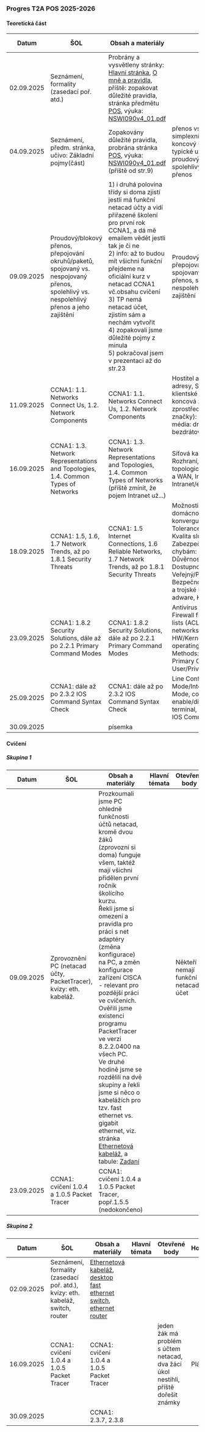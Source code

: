 ### Progres T2A POS 2025-2026

#### Teoretická část

| Datum      | ŠOL                                                          | Obsah a materiály                                            | Hlavní témata                                                | Otevřené body                                                | Hodnocení | Poznámka |
| ---------- | ------------------------------------------------------------ | ------------------------------------------------------------ | ------------------------------------------------------------ | ------------------------------------------------------------ | --------- | -------- |
| 02.09.2025 | Seznámení, formality (zasedací poř. atd.)                    | Probrány a vysvětleny stránky: [Hlavní stránka](../../README.md), [O mně a pravidla](../../o-mne/readme.md), příště: zopakovat důležité pravidla, stránka předmětu [POS](../../predmety/pos/readme.md), výuka: [NSWI090v4_01.pdf](../../predmety/pos/materialy/NSWI090v4_01.pdf) |                                                              |                                                              |           |          |
| 04.09.2025 | Seznámení, předm. stránka, učivo: Základní pojmy(část)       | Zopakovány důležité pravidla, probrána stránka [POS](../../predmety/pos/readme.md), výuka: [NSWI090v4_01.pdf](../../predmety/pos/materialy/NSWI090v4_01.pdf) (příště od str.9) | přenos vs. zpracování, simplexní/duplexní/poloduplexní, koncový uzel/vnitřní uzel, typické uživatelské služby, proudový vs. blokový přenos, spolehlivý vs. nespolehlivý přenos | 1) netacad.com účty a přiřazené školení na rok pro žáky(+já) |           |          |
| 09.09.2025 | Proudový/blokový přenos, přepojování okruhů/paketů, spojovaný vs. nespojovaný přenos, spolehlivý vs. nespolehlivý přenos a jeho zajištění | 1) i druhá polovina třídy si doma zjistí jestli má funkční netacad účty a vidí přiřazené školení pro první rok CCNA1, a dá mě emailem vědět jestli tak je či ne<br/>2) info: až to budou mít všichni funkční přejdeme na oficiální kurz v netacad CCNA1 vč.obsahu cvičení<br/>3) TP nemá netacad účet, zjistím sám a nechám vytvořit<br/>4) zopakovali jsme důležité pojmy z minula<br/>5) pokračoval jsem v prezentaci až do str.23 | Proudový/blokový přenos, přepojování okruhů/paketů, spojovaný vs. nespojovaný přenos, spolehlivý vs. nespolehlivý přenos a jeho zajištění | 1) netacad.com účty a přiřazené školení na rok pro žáky(+já) |           |          |
| 11.09.2025 | CCNA1: 1.1. Networks Connect Us, 1.2. Network Components     | CCNA1: 1.1. Networks Connect Us, 1.2. Network Components     | Hostitel a význam/obsah jeho IP adresy, Server/Client, typické klientské služby, peer-to-peer, koncová zařízení, pojem LAN, zprostředkující zařízení (a jejich značky): router, switch aj., síťová média: drátová, optická, bezdrátová | CZ/EN znění příště?                                          |           |          |
| 16.09.2025 | CCNA1: 1.3. Network Representations and Topologies, 1.4. Common Types of Networks | CCNA1: 1.3. Network Representations and Topologies, 1.4. Common Types of Networks (příště zmínit, že pojem Intranet už...) | Síťová karta (NIC), Fyzický port, Rozhraní, Fyzický/logick7 topologický diagram, pojmy LAN a WAN, Internet, Intranet/extranet | dva žáci mají problém s účtem netacad, stav?                 |           |          |
| 18.09.2025 | CCNA1: 1.5, 1.6, 1.7 Network Trends, až po 1.8.1 Security Threats | CCNA1: 1.5 Internet Connections, 1.6 Reliable Networks, 1.7 Network Trends, až po 1.8.1 Security Threats | Možnosti připojení pro domácnosti/firmy, pojem konvergující síť, Spolehlivé sítě: Tolerance chyb, Škálovatelnost, Kvalita služeb (QoS), Zabezpečení, Odolnost vůči chybám: redundance, pojmy: Důvěrnost, Integrita, Dostupnost, pojmy: Veřejný/Privátní cloud, Bezpečnostní hrozby: Viry, červi a trojské koně, Spyware a adware, Krádež identity | info: netacad účet pro všechny funkční                       |           |          |
| 23.09.2025 | CCNA1: 1.8.2 Security Solutions, dále až po 2.2.1 Primary Command Modes | CCNA1: 1.8.2 Security Solutions, dále až po 2.2.1 Primary Command Modes | Antivirus and antispyware, Firewall filtering, Access control lists (ACL), Virtual private networks (VPN), struktura OS: HW/Kernel/Shell, CLI, Network operating system, Access Methods: Console, SSH, Telnet, Primary Command Modes: User/Privileged EXEC Mode |                                                              |           |          |
| 25.09.2025 | CCNA1: dále až po 2.3.2 IOS Command Syntax Check             | CCNA1: dále až po 2.3.2 IOS Command Syntax Check             | Line Configuration Mode/Interface Configuration Mode, commands: enable/disable, configure terminal, exit, line, end, Basic IOS Command Structure |                                                              |           |          |
| 30.09.2025 |                                                              | písemka                                                      |                                                              |                                                              | Plánováno |          |

#### Cvičení

##### Skupina 1

| Datum      | ŠOL                                                          | Obsah a materiály                                            | Hlavní témata | Otevřené body                       | Hodnocení | Poznámka |
| ---------- | ------------------------------------------------------------ | ------------------------------------------------------------ | ------------- | ----------------------------------- | --------- | -------- |
| 09.09.2025 | Zprovoznění PC (netacad účty, PacketTracer), kvízy: eth. kabeláž. | Prozkoumali jsme PC ohledně funkčnosti účtů netacad, kromě dvou žáků (zprovozní si doma) funguje všem, taktéž mají všichni přidělen první ročník školícího kurzu.<br/>Řekli jsme si omezení a pravidla pro práci s net adaptéry (změna konfigurace) na PC, a změn konfigurace zařízení CISCA - relevant pro pozdější práci ve cvičeních.<br/>Ověřili jsme existenci programu PacketTracer ve verzi 8.2.2.0400 na všech PC.<br/>Ve druhé hodině jsme se rozdělili na dvě skupiny a řekli jsme si něco o kabelážích pro tzv. fast ethernet vs. gigabit ethernet, viz. stránka [Ethernetová kabeláž](../../predmety/pos/dema/ethernet-cables/readme.md), a tabule: [Zadaní](materialy/t2a-pos_2025-2026/tabule-001.jpg) |               | Někteří nemají funkční netacad účet |           |          |
| 23.09.2025 | CCNA1: cvičení 1.0.4 a 1.0.5 Packet Tracer                   | CCNA1: cvičení 1.0.4 a 1.0.5 Packet Tracer, popř.1.5.5 (nedokončeno) |               |                                     | Kontrola  |          |

##### Skupina 2

| Datum      | ŠOL                                                          | Obsah a materiály                                            | Hlavní témata | Otevřené body                                                | Hodnocení | Poznámka |
| ---------- | ------------------------------------------------------------ | ------------------------------------------------------------ | ------------- | ------------------------------------------------------------ | --------- | -------- |
| 02.09.2025 | Seznámení, formality (zasedací poř. atd.), kvízy: eth. kabeláž, switch, router | [Ethernetová kabeláž](../../predmety/pos/dema/ethernet-cables/readme.md), [desktop fast ethernet switch](../../predmety/pos/dema/zyxel-es-108a/readme.md), [ethernet router](../../predmety/pos/dema/mikrotik-hexlite-rb750r2/readme.md) |               |                                                              |           |          |
| 16.09.2025 | CCNA1: cvičení 1.0.4 a 1.0.5 Packet Tracer                   | CCNA1: cvičení 1.0.4 a 1.0.5 Packet Tracer                   |               | jeden žák má problém s účtem netacad, dva žáci úkol nestihli, příště dořešit známky | Plánováno |          |
| 30.09.2025 |                                                              | CCNA1: 2.3.7, 2.3.8                                          |               |                                                              |           |          |
